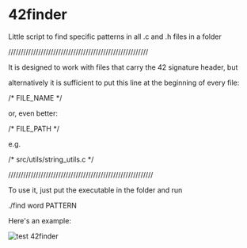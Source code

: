 # 42finder
Little script to find specific patterns in all .c and .h files in a folder

////////////////////////////////////////////////////////

It is designed to work with files that carry the 42 signature header, but

alternatively it is sufficient to put this line at the beginning of every file:

/* FILE_NAME */

or, even better:

/* FILE_PATH */

e.g. 

/* src/utils/string_utils.c */

//////////////////////////////////////////////////////////

To use it, just put the executable in the folder and run

./find word PATTERN

Here's an example:

![test 42finder](https://user-images.githubusercontent.com/95633668/200097442-bf27237e-ab9c-4707-bfed-a432dd85251a.png)

